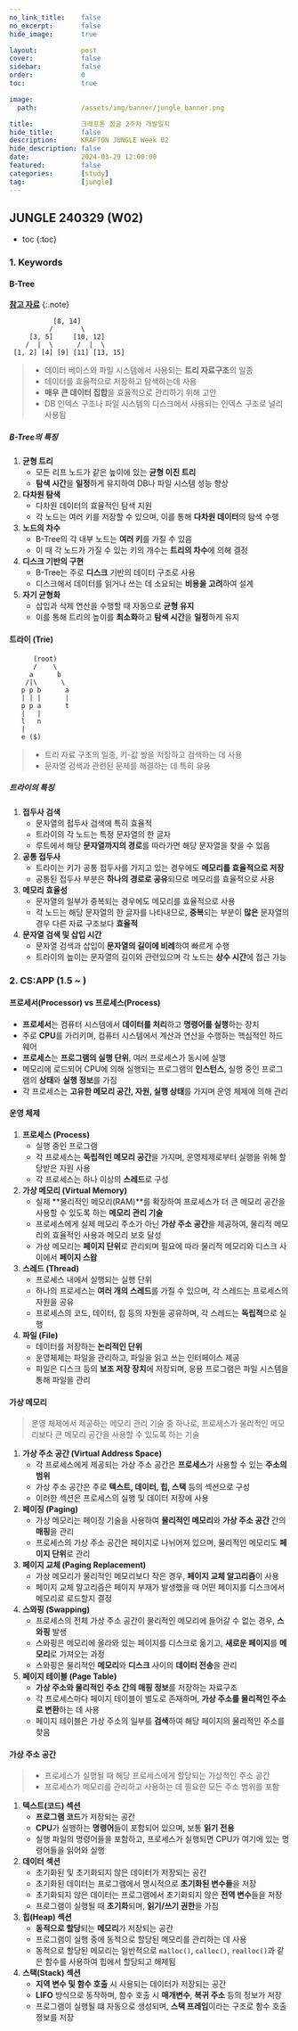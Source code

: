 ```yaml
---
no_link_title:    false
no_excerpt:       false
hide_image:       true

layout:           post
cover:            false
sidebar:          false
order:            0      
toc:              true

image:
  path:           /assets/img/banner/jungle_banner.png

title:            크래프톤 정글 2주차 개발일지
hide_title:       false
description:      KRAFTON JUNGLE Week 02
hide_description: false
date:             2024-03-29 12:00:00
featured:         false
categories:       [study]
tag:              [jungle]
---
```


## JUNGLE 240329 (W02)

* toc
{:toc}

### 1. Keywords
#### B-Tree
[**참고 자료**](https://velog.io/@emplam27/%EC%9E%90%EB%A3%8C%EA%B5%AC%EC%A1%B0-%EA%B7%B8%EB%A6%BC%EC%9C%BC%EB%A1%9C-%EC%95%8C%EC%95%84%EB%B3%B4%EB%8A%94-B-Tree)
{:.note}

```
           [8, 14]
          /       \
     [3, 5]     [10, 12]
    /  |  \      /  |  \
 [1, 2] [4] [9] [11] [13, 15]
```

> - 데이터 베이스와 파일 시스템에서 사용되는 **트리 자료구조**의 일종
> - 데이터를 효율적으로 저장하고 탐색하는데 사용
> - **매우 큰 데이터 집합**을 효율적으로 관리하기 위해 고안
> - DB 인덱스 구조나 파일 시스템의 디스크에서 사용되는 인덱스 구조로 널리 사용됨

##### B-Tree의 특징
1. **균형 트리**
   - 모든 리프 노드가 같은 높이에 있는 **균형 이진 트리** 
   - **탐색 시간**을 **일정**하게 유지하여 DB나 파일 시스템 성능 향상
2. **다차원 탐색**
   - 다차원 데이터의 효율적인 탐색 지원
   - 각 노드는 여러 키를 저장할 수 있으며, 이를 통해 **다차원 데이터**의 탐색 수행
3. **노드의 차수**
   - B-Tree의 각 내부 노드는 **여러 키**를 가질 수 있음
   - 이 때 각 노드가 가질 수 있는 키의 개수는 **트리의 차수**에 의해 결정
4. **디스크 기반의 구현**
   - B-Tree는 주로 **디스크** 기반의 데이터 구조로 사용
   - 디스크에서 데이터를 읽거나 쓰는 데 소요되는 **비용을 고려**하여 설계
5. **자기 균형화**
   - 삽입과 삭제 연산을 수행할 때 자동으로 **균형 유지**
   - 이를 통해 트리의 높이를 **최소화**하고 **탐색 시간**을 **일정**하게 유지

#### 트라이 (Trie)
```
      (root)
      /    \
     a      b
    /|\      \
   p p b      a
   | | |      |
   p p a      t
   |   |
   l   n
   |
   e ($)
```

> - 트리 자료 구조의 일종, 키-값 쌍을 저장하고 검색하는 데 사용
> - 문자열 검색과 관련된 문제를 해결하는 데 특히 유용

##### 트라이의 특징
1. **접두사 검색**
   - 문자열의 접두사 검색에 특히 효율적
   - 트라이의 각 노드는 특정 문자열의 한 글자
   - 루트에서 해당 **문자열까지의 경로**를 따라가면 해당 문자열을 찾을 수 있음
2. **공통 접두사** 
   - 트라이는 키가 공통 접두사를 가지고 있는 경우에도 **메모리를 효율적으로 저장**
   - 공통된 접두사 부분은 **하나의 경로로 공유**되므로 메모리를 효율적으로 사용
3. **메모리 효율성**
   - 문자열의 일부가 중복되는 경우에도 메모리를 효율적으로 사용
   - 각 노드는 해당 문자열의 한 글자를 나타내므로, **중복**되는 부분이 **많은** 문자열의 경우 다른 자료 구조보다 **효율적**
4. **문자열 검색 및 삽입 시간**
   - 문자열 검색과 삽입이 **문자열의 길이에 비례**하여 빠르게 수행
   - 트라이의 높이는 문자열의 길이와 관련있으며 각 노드는 **상수 시간**에 접근 가능

### 2. CS:APP (1.5 ~ )
#### 프로세서(Processor) vs 프로세스(Process)
- **프로세서**는 컴퓨터 시스템에서 **데이터를 처리**하고 **명령어를 실행**하는 장치
- 주로 **CPU**를 가리키며, 컴퓨터 시스템에서 계산과 연산을 수행하는 핵심적인 하드웨어
- **프로세스**는 **프로그램의 실행 단위**, 여러 프로세스가 동시에 실행
- 메모리에 로드되어 CPU에 의해 실행되는 프로그램의 **인스턴스**, 실행 중인 프로그램의 **상태**와 **실행 정보**를 가짐
- 각 프로세스는 **고유한 메모리 공간, 자원, 실행 상태**를 가지며 운영 체제에 의해 관리

#### 운영 체제
1. **프로세스 (Process)**
   - 실행 중인 프로그램
   - 각 프로세스는 **독립적인 메모리 공간**을 가지며, 운영체제로부터 실행을 위해 할당받은 자원 사용
   - 각 프로세스는 하나 이상의 **스레드**로 구성
2. **가상 메모리 (Virtual Memory)**
   - 실제 **물리적인 메모리(RAM)**를 확장하여 프로세스가 더 큰 메모리 공간을 사용할 수 있도록 하는 **메모리 관리 기술**
   - 프로세스에게 실제 메모리 주소가 아닌 **가상 주소 공간**을 제공하여, 물리적 메모리의 효율적인 사용과 메모리 보호 달성
   - 가상 메모리는 **페이지 단위**로 관리되며 필요에 따라 물리적 메모리와 디스크 사이에서 **페이지 스왑**
3. **스레드 (Thread)**
   - 프로세스 내에서 실행되는 실행 단위
   - 하나의 프로세스는 **여러 개의 스레드**를 가질 수 있으며, 각 스레드는 프로세스의 자원을 공유
   - 프로세스의 코드, 데이터, 힙 등의 자원을 공유하며, 각 스레드는 **독립적**으로 실행
4. **파일 (File)**
   - 데이터를 저장하는 **논리적인 단위**
   - 운영체제는 파일을 관리하고, 파일을 읽고 쓰는 인터페이스 제공
   - 파일은 디스크 등의 **보조 저장 장치**에 저장되며, 응용 프로그램은 파일 시스템을 통해 파일을 관리

#### 가상 메모리
> 운영 체제에서 제공하는 메모리 관리 기술 중 하나로, 프로세스가 물리적인 메모리보다 큰 메모리 공간을 사용할 수 있도록 하는 기술

1. **가상 주소 공간 (Virtual Address Space)**
   - 각 프로세스에게 제공되는 가상 주소 공간은 **프로세스**가 사용할 수 있는 **주소의 범위**
   - 가상 주소 공간은 주로 **텍스트, 데이터, 힙, 스택** 등의 섹션으로 구성
   - 이러한 섹션은 프로세스의 실행 및 데이터 저장에 사용
2. **페이징 (Paging)**
   - 가상 메모리는 페이징 기술을 사용하여 **물리적인 메모리**와 **가상 주소 공간** 간의 **매핑**을 관리
   - 프로세스의 가상 주소 공간은 페이지로 나뉘어져 있으며, 물리적인 메모리도 **페이지 단위**로 관리
3. **페이지 교체 (Paging Replacement)**
   - 가상 메모리가 물리적인 메모리보다 작은 경우, **페이지 교체 알고리즘**이 사용
   - 페이지 교체 알고리즘은 페이지 부재가 발생했을 때 어떤 페이지를 디스크에서 메모리로 로드할지 결정
4. **스와핑 (Swapping)**
   - 프로세스의 전체 가상 주소 공간이 물리적인 메모리에 들어갈 수 없는 경우, **스와핑** 발생
   - 스와핑은 메모리에 올라와 있는 페이지를 디스크로 옮기고, **새로운 페이지**를 **메모리**로 가져오는 과정
   - 스와핑은 물리적인 **메모리**와 **디스크** 사이의 **데이터 전송**을 관리
5. **페이지 테이블 (Page Table)**
   - **가상 주소와 물리적인 주소 간의 매핑 정보**를 저장하는 자료구조
   - 각 프로세스마다 페이지 테이블이 별도로 존재하며, **가상 주소를 물리적인 주소로 변환**하는 데 사용
   - 페이지 테이블은 가상 주소의 일부를 **검색**하여 해당 페이지의 물리적인 주소를 찾음

#### 가상 주소 공간
> - 프로세스가 실행될 때 해당 프로세스에게 할당되는 가상적인 주소 공간
> - 프로세스가 메모리를 관리하고 사용하는 데 필요한 모든 주소 범위를 포함

1. **텍스트(코드) 섹션**
   - **프로그램 코드**가 저장되는 공간
   - **CPU**가 실행하는 **명령어**들이 포함되어 있으며, 보통 **읽기 전용**
   - 실행 파일의 명령어들을 포함하고, 프로세스가 실행되면 CPU가 여기에 있는 명령어들을 읽어와 실행
2. **데이터 섹션**
   - 초기화된 및 초기화되지 않은 데이터가 저장되는 공간
   - 초기화된 데이터는 프로그램에서 명시적으로 **초기화된 변수들**을 저장
   - 초기화되지 않은 데이터는 프로그램에서 초기화되지 않은 **전역 변수**들을 저장
   - 프로그램이 실행될 때 **초기화**되며, **읽기/쓰기 권한**을 가짐
3. **힙(Heap) 섹션**
   - **동적으로 할당**되는 **메모리**가 저장되는 공간
   - 프로그램이 실행 중에 동적으로 할당된 메모리를 관리하는 데 사용
   - 동적으로 할당된 메모리는 일반적으로 `malloc()`, `calloc()`, `realloc()`과 같은 함수를 사용하여 힙에서 할당되고 해제됨
4. **스택(Stack) 섹션**
   - **지역 변수 및 함수 호출** 시 사용되는 데이터가 저장되는 공간
   - **LIFO** 방식으로 동작하며, 함수 호출 시 **매개변수**, **복귀 주소** 등의 정보가 저장
   - 프로그램이 실행될 떄 자동으로 생성되며, **스택 프레임**이라는 구조로 함수 호출 정보를 저장

